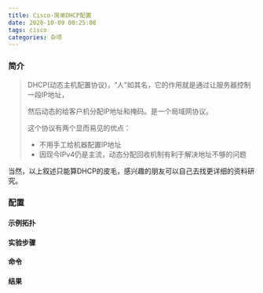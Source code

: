 ```yaml
---
title: Cisco-简单DHCP配置
date: 2020-10-09 00:25:08
tags: cisco
categories: 杂项
---
```


### 简介

> DHCP(动态主机配置协议)，“人"如其名，它的作用就是通过让服务器控制一段IP地址，
>
> 然后动态的给客户机分配IP地址和掩码。是一个局域网协议。
>
> 这个协议有两个显而易见的优点：
>
> - 不用手工给机器配置IP地址
> - 因现今IPv4仍是主流，动态分配回收机制有利于解决地址不够的问题

<!--more-->

当然，以上叙述只能算DHCP的皮毛，感兴趣的朋友可以自己去找更详细的资料研究。

### 配置

#### 示例拓扑

#### 实验步骤

#### 命令

#### 结果